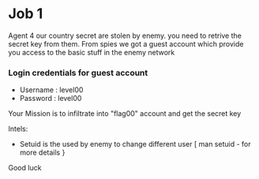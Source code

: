 # Job 1 

Agent 4 our country secret are stolen by enemy. you need to retrive the secret key from them. From spies we got a guest account 
which provide you access to the basic stuff in the enemy network

### Login credentials for guest account

* Username : level00
* Password : level00

Your Mission is to infiltrate into "flag00" account and get the secret key

Intels:

* Setuid is the used by enemy to change different user [ man setuid - for more details }

Good luck 
